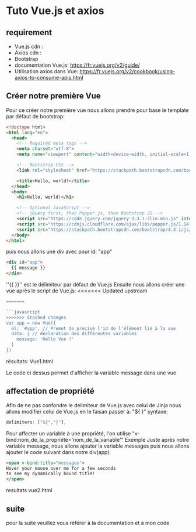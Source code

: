 # Tuto Vue.js et axios

## requirement
- Vue.js cdn : <script src="https://cdn.jsdelivr.net/npm/vue/dist/vue.js"></script>
- Axios cdn : <script src="https://unpkg.com/axios/dist/axios.min.js"></script>
- Bootstrap
- documentation Vue.js: https://fr.vuejs.org/v2/guide/
- Utilisation axios dans Vue: https://fr.vuejs.org/v2/cookbook/using-axios-to-consume-apis.html

## Créer notre première Vue
  Pour ce créer notre première vue nous allons prendre pour base le template par défaut de bootstrap:
```html
<!doctype html>
<html lang="en">
  <head>
    <!-- Required meta tags -->
    <meta charset="utf-8">
    <meta name="viewport" content="width=device-width, initial-scale=1, shrink-to-fit=no">

    <!-- Bootstrap CSS -->
    <link rel="stylesheet" href="https://stackpath.bootstrapcdn.com/bootstrap/4.3.1/css/bootstrap.min.css" integrity="sha384-ggOyR0iXCbMQv3Xipma34MD+dH/1fQ784/j6cY/iJTQUOhcWr7x9JvoRxT2MZw1T" crossorigin="anonymous">

    <title>Hello, world!</title>
  </head>
  <body>
    <h1>Hello, world!</h1>

    <!-- Optional JavaScript -->
    <!-- jQuery first, then Popper.js, then Bootstrap JS -->
    <script src="https://code.jquery.com/jquery-3.3.1.slim.min.js" integrity="sha384-q8i/X+965DzO0rT7abK41JStQIAqVgRVzpbzo5smXKp4YfRvH+8abtTE1Pi6jizo" crossorigin="anonymous"></script>
    <script src="https://cdnjs.cloudflare.com/ajax/libs/popper.js/1.14.7/umd/popper.min.js" integrity="sha384-UO2eT0CpHqdSJQ6hJty5KVphtPhzWj9WO1clHTMGa3JDZwrnQq4sF86dIHNDz0W1" crossorigin="anonymous"></script>
    <script src="https://stackpath.bootstrapcdn.com/bootstrap/4.3.1/js/bootstrap.min.js" integrity="sha384-JjSmVgyd0p3pXB1rRibZUAYoIIy6OrQ6VrjIEaFf/nJGzIxFDsf4x0xIM+B07jRM" crossorigin="anonymous"></script>
  </body>
</html>
```
  puis nous allons une div avec pour id: "app"
```html
<div id="app">
  {{ message }}
</div>
```
''{{  }}'' est le délimiteur par défaut de Vue.js
  Ensuite nous allons créer une vue après le script de Vue.js:
<<<<<<< Updated upstream
```javascript
=======

```javasrcipt
>>>>>>> Stashed changes
var app = new Vue({
  el: '#app', // Premet de précisé l'id de l'élément lié à la vue
  data: { // déclaration des différentes variables
    message: 'Hello Vue !'
  }
})
```
résultats: Vue1.html

Le code ci dessus permet d'afficher la variable message dans une vue


## affectation de propriété
  Afin de ne pas confondre le delimiteur de Vue.js avec celui de Jinja nous allons modifier celui de Vue.js en le faisan passer à: "${ }"
  syntaxe:
  ```javascript
  delimiters: ["${","}"],
  ```
  Pour affecter un variable à une propriété, l'on utilise "v-bind:nom_de_la_propriété='nom_de_la_variable'"
  Exemple
  Juste après notre variable message, nous allons ajouter la variable messages puis nous allons ajouter le code suivant dans notre div(app):
  ```html
<span v-bind:title="messages">
  Hover your mouse over me for a few seconds
  to see my dynamically bound title!
</span>
  ```
  resultats vue2.html
  
## suite
  pour la suite veuillez vous référer à la documentation et à mon code
